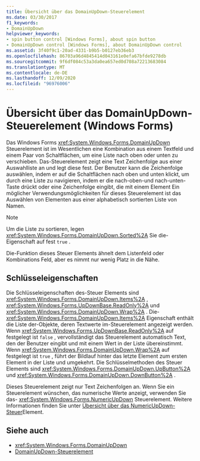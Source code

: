 ```yaml
---
title: Übersicht über das DomainUpDown-Steuerelement
ms.date: 03/30/2017
f1_keywords:
- DomainUpDown
helpviewer_keywords:
- spin button control [Windows Forms], about spin button
- DomainUpDown control [Windows Forms], about DomainUpDown control
ms.assetid: 3f40f9c1-20ad-4331-b9b5-b0127eb36eb3
ms.openlocfilehash: 86703a96d4845414d043161e0efa67bfde9278db
ms.sourcegitcommit: 9f6df084c53a3da0ea657ed0d708a72213683084
ms.translationtype: MT
ms.contentlocale: de-DE
ms.lasthandoff: 12/09/2020
ms.locfileid: "96976006"
---
```

# <a name="domainupdown-control-overview-windows-forms"></a>Übersicht über das DomainUpDown-Steuerelement (Windows Forms)
Das Windows Forms <xref:System.Windows.Forms.DomainUpDown> Steuerelement ist im Wesentlichen eine Kombination aus einem Textfeld und einem Paar von Schaltflächen, um eine Liste nach oben oder unten zu verschieben. Das-Steuerelement zeigt eine Text Zeichenfolge aus einer Auswahlliste an und legt diese fest. Der Benutzer kann die Zeichenfolge auswählen, indem er auf die Schaltflächen nach oben und unten klickt, um durch eine Liste zu navigieren, indem er die nach-oben-und nach-unten-Taste drückt oder eine Zeichenfolge eingibt, die mit einem Element Ein möglicher Verwendungsmöglichkeiten für dieses Steuerelement ist das Auswählen von Elementen aus einer alphabetisch sortierten Liste von Namen.  
  
> [!NOTE]
> Um die Liste zu sortieren, legen <xref:System.Windows.Forms.DomainUpDown.Sorted%2A> Sie die-Eigenschaft auf fest `true` .  
  
 Die-Funktion dieses Steuer Elements ähnelt dem Listenfeld oder Kombinations Feld, aber es nimmt nur wenig Platz in die Nähe.  
  
## <a name="key-properties"></a>Schlüsseleigenschaften  
 Die Schlüsseleigenschaften des-Steuer Elements sind <xref:System.Windows.Forms.DomainUpDown.Items%2A> , <xref:System.Windows.Forms.UpDownBase.ReadOnly%2A> und <xref:System.Windows.Forms.DomainUpDown.Wrap%2A> . Die- <xref:System.Windows.Forms.DomainUpDown.Items%2A> Eigenschaft enthält die Liste der-Objekte, deren Textwerte im-Steuerelement angezeigt werden. Wenn <xref:System.Windows.Forms.UpDownBase.ReadOnly%2A> auf festgelegt ist `false` , vervollständigt das Steuerelement automatisch Text, den der Benutzer eingibt und mit einem Wert in der Liste übereinstimmt. Wenn <xref:System.Windows.Forms.DomainUpDown.Wrap%2A> auf festgelegt ist `true` , führt der Bildlauf hinter das letzte Element zum ersten Element in der Liste und umgekehrt. Die Schlüsselmethoden des Steuer Elements sind <xref:System.Windows.Forms.DomainUpDown.UpButton%2A> und <xref:System.Windows.Forms.DomainUpDown.DownButton%2A> .  
  
 Dieses Steuerelement zeigt nur Text Zeichenfolgen an. Wenn Sie ein Steuerelement wünschen, das numerische Werte anzeigt, verwenden Sie das- <xref:System.Windows.Forms.NumericUpDown> Steuerelement. Weitere Informationen finden Sie unter [Übersicht über das NumericUpDown-Steuer](numericupdown-control-overview-windows-forms.md)Element.  
  
## <a name="see-also"></a>Siehe auch

- <xref:System.Windows.Forms.DomainUpDown>
- [DomainUpDown-Steuerelement](domainupdown-control-windows-forms.md)
